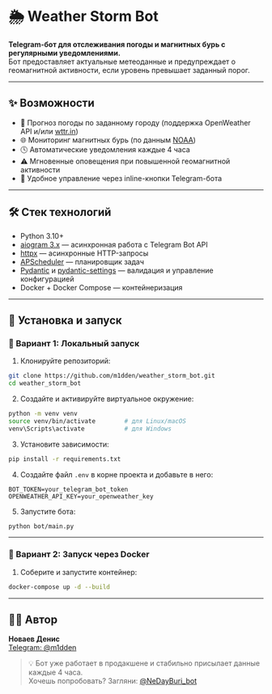 # 🌦️ Weather Storm Bot

**Telegram-бот для отслеживания погоды и магнитных бурь с регулярными уведомлениями.**  
Бот предоставляет актуальные метеоданные и предупреждает о геомагнитной активности, если уровень превышает заданный порог.

---

## ✨ Возможности

- 📍 Прогноз погоды по заданному городу (поддержка OpenWeather API и/или [wttr.in](https://wttr.in))
- 🌐 Мониторинг магнитных бурь (по данным [NOAA](https://www.swpc.noaa.gov/))
- 🕓 Автоматические уведомления каждые 4 часа
- ⚠️ Мгновенные оповещения при повышенной геомагнитной активности
- 🤖 Удобное управление через inline-кнопки Telegram-бота

---

## 🛠️ Стек технологий

- Python 3.10+
- [aiogram 3.x](https://docs.aiogram.dev/) — асинхронная работа с Telegram Bot API
- [httpx](https://www.python-httpx.org/) — асинхронные HTTP-запросы
- [APScheduler](https://apscheduler.readthedocs.io/) — планировщик задач
- [Pydantic](https://docs.pydantic.dev/) и [pydantic-settings](https://docs.pydantic.dev/latest/concepts/pydantic_settings/) — валидация и управление конфигурацией
- Docker + Docker Compose — контейнеризация

---

## 🚀 Установка и запуск

### 🔹 Вариант 1: Локальный запуск

1. Клонируйте репозиторий:
```bash
git clone https://github.com/m1dden/weather_storm_bot.git
cd weather_storm_bot
```

2. Создайте и активируйте виртуальное окружение:
```bash
python -m venv venv
source venv/bin/activate        # для Linux/macOS
venv\Scripts\activate           # для Windows
```

3. Установите зависимости:
```bash
pip install -r requirements.txt
```

4. Создайте файл `.env` в корне проекта и добавьте в него:
```env
BOT_TOKEN=your_telegram_bot_token
OPENWEATHER_API_KEY=your_openweather_key
```

5. Запустите бота:
```bash
python bot/main.py
```

---

### 🔹 Вариант 2: Запуск через Docker

1. Соберите и запустите контейнер:
```bash
docker-compose up -d --build
```

---

## 🧑‍💻 Автор

**Новаев Денис**  
[Telegram: @m1dden](https://t.me/m1dden)

> 💡 Бот уже работает в продакшене и стабильно присылает данные каждые 4 часа.  
> Хочешь попробовать? Загляни: [@NeDayBuri_bot](https://t.me/NeDayBuri_bot)
